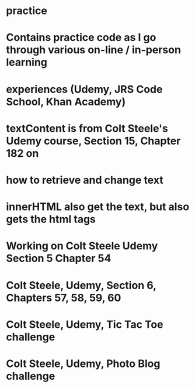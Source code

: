 # practice
# Contains practice code as I go through various on-line / in-person learning
# experiences (Udemy, JRS Code School, Khan Academy)

# textContent is from Colt Steele's Udemy course, Section 15, Chapter 182 on 
# how to retrieve and change text
# innerHTML also get the text, but also gets the html tags

# Working on Colt Steele Udemy Section 5 Chapter 54

# Colt Steele, Udemy, Section 6, Chapters 57, 58, 59, 60

# Colt Steele, Udemy, Tic Tac Toe challenge

# Colt Steele, Udemy, Photo Blog challenge